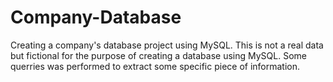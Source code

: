 # Company-Database
Creating a company's database project using MySQL.
This is not a real data but fictional for the purpose of creating a database using MySQL.
Some querries was performed to extract some specific piece of information.
